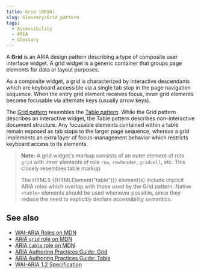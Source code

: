 ```yaml
---
title: Grid (ARIA)
slug: Glossary/Grid_pattern
tags:
  - Accessibility
  - ARIA
  - Glossary
---
```

A **Grid** is an ARIA design pattern describing a type of composite user interface widget.  A grid widget is a generic container that groups page elements for data or layout purposes.
 
As a composite widget, a grid is characterized by interactive descendants which are keyboard accessible via a single tab stop in the page navigation sequence.  When the entry grid element receives focus, inner grid elements become focusable via alternate keys (usually arrow keys).
 
The [Grid pattern](https://www.w3.org/WAI/ARIA/apg/patterns/grid/) resembles the [Table pattern](https://www.w3.org/WAI/ARIA/apg/patterns/table/).  While the Grid pattern describes an interactive widget, the Table pattern describes non-interactive document structure.  Any focusable elements contained within a table remain exposed as tab stops to the larger page sequence, whereas a grid implements an extra layer of focus-management behavior which restricts keyboard access to its elements.

> **Note:** A grid widget's markup consists of an outer element of role `grid` with inner elements of role `row`, `rowheader`, `gridcell`, etc.  This closely resembles table markup.  
> 
> The HTML5 {{HTMLElement("table")}} element(s) include implicit ARIA roles which overlap with those used by the Grid pattern.  Native `<table>` elements should be used whenever possible, since they reduce the need to explicitly declare accessibility semantics.
 
## See also
 
- [WAI-ARIA Roles on MDN](/en-US/docs/Web/Accessibility/ARIA/Roles) 
- [ARIA `grid` role on MDN](/en-US/docs/Web/Accessibility/ARIA/Roles/grid_role)
- [ARIA `table` role on MDN](/en-US/docs/Web/Accessibility/ARIA/Roles/table_role)
- [ARIA Authoring Practices Guide: Grid](https://www.w3.org/WAI/ARIA/apg/patterns/grid/)
- [ARIA Authoring Practices Guide: Table](https://www.w3.org/WAI/ARIA/apg/patterns/table/)
- [WAI-ARIA 1.2 Specification](https://www.w3.org/TR/wai-aria-1.2/#role_definitions)

